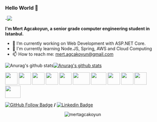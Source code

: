 ### Hello World 👋
-![](https://media2.giphy.com/media/dxn6fRlTIShoeBr69N/giphy.gif?cid=ecf05e477pz6kfv9oht3660emzs3nfv2cu44xvamhqdh4yy8&rid=giphy.gif)

 **I'm Mert Agcakoyun, a senior grade computer engineering student in Istanbul.**
- 🔭 I’m currently working on Web Development with ASP.NET Core. 
- 🌱 I'm currently learning Node.JS, Spring, AWS and Cloud Computing 
- 📫 How to reach me: mert.agcakoyun@gmail.com 


![Anurag's github stats](https://github-readme-stats.vercel.app/api?username=mertagcakoyun&show_icons=true&theme=dark)[![Anurag's github stats](https://github-readme-stats.vercel.app/api/top-langs/?username=mertagcakoyun&show_icons=true&theme=dark&layout=compact)](https://github.com/mertagcakoyun) 

<img src="https://raw.githubusercontent.com/get-icon/geticon/3d586ebac68a43c8358d030ee96c9e07afeff489/logos/java.svg" width="40" height="40"></img>
<img src="https://upload.wikimedia.org/wikipedia/commons/thumb/e/ee/.NET_Core_Logo.svg/1200px-.NET_Core_Logo.svg.png" width="40" height="40"></img>
<img src="https://upload.wikimedia.org/wikipedia/commons/thumb/c/c3/Python-logo-notext.svg/1200px-Python-logo-notext.svg.png" width="40" height="40"></img>
<img src="https://cdn.iconscout.com/icon/free/png-256/javascript-2752148-2284965.png" width="40" height="40"></img>
<img src="https://www.klipfolio.com/sites/default/files/integrations/mssql.png" width="40" height="40"></img>
<img src="https://upload.wikimedia.org/wikipedia/commons/thumb/a/a7/React-icon.svg/1280px-React-icon.svg.png" width="55" height="40"></img>
<img src="https://www.docker.com/sites/default/files/d8/styles/role_icon/public/2019-07/Moby-logo.png?itok=sYH_JEaJ" width="50" height="40"></img>
<img src="https://jpadilla.github.io/rabbitmqapp/assets/img/icon.png" width="40" height="40"></img>
<img src="https://cdn.worldvectorlogo.com/logos/elasticsearch.svg" width="40" height="40"></img>
<img src="https://upload.wikimedia.org/wikipedia/commons/thumb/2/29/Postgresql_elephant.svg/1200px-Postgresql_elephant.svg.png" width="40" height="40"></img>
<img src="https://upload.wikimedia.org/wikipedia/commons/thumb/9/93/Amazon_Web_Services_Logo.svg/1200px-Amazon_Web_Services_Logo.svg.png" width="50" height="40"></img>

[![GitHub Follow Badge](https://img.shields.io/github/followers/mertagcakoyun?label=follow&style=social)](https://github.com/mertagcakoyun)  **/**  [![Linkedin Badge](https://img.shields.io/badge/-Linkedin-blue?style=flat&logo=Linkedin&logoColor=white&link=https://www.linkedin.com/in/mertagcakoyun/?locale=en_US)](https://www.linkedin.com/in/mertagcakoyun/?locale=en_US)
  <p align="center"> <img src="https://komarev.com/ghpvc/?username=mertagcakoyun&color=brightgreen" alt="mertagcakoyun" /> </p>
 



 
<!--
**mertagcakoyun/mertagcakoyun** is a ✨ _special_ ✨ repository because its `README.md` (this file) appears on your GitHub profile.

Here are some ideas to get you started:

- 🔭 I’m currently working on ...
- 🌱 I’m currently learning ...
- 👯 I’m looking to collaborate on ...
- 🤔 I’m looking for help with ...
- 💬 Ask me about ...
- 📫 How to reach me: ...
- 😄 Pronouns: ...
- ⚡ Fun fact: ...
-->
